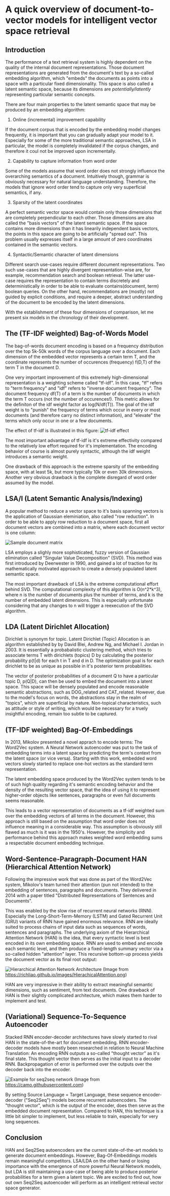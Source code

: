 A quick overview of document-to-vector models for intelligent vector space retrieval
====================================================================================


Introduction
------------

The performance of a text retrieval system is highly dependent on the quality of the internal document representations. Those document representations are generated from the document's text by a so-called embedding algorithm, which "embeds" the documents as points into a space with a particular fixed dimensionality. This space is also called a latent semantic space, because its dimensions are *potentially/latently* representing particular semantic concepts.

There are four main properties to the latent semantic space that may be produced by an embedding algorithm:

1. Online (incremental) improvement capability

If the document corpus that is encoded by the embedding model changes frequently, it is important that you can gradually adapt your model to it. Especially for some of the more traditional semantic approaches, LSA in particular, the model is completely invalidated if the corpus changes, and therefore it coul not be improved upon incrementally.

2. Capability to capture information from word order

Some of the models assume that word order does not strongly influence the overarching semantics of a document. Intuitively though, grammar is obviously necessary for natural language understanding. Therefore, the models that ignore word order tend to capture only very superficial semantics, if any.

3. Sparsity of the latent coordinates

A perfect semantic vector space would contain only those dimensions that are completely perpendicular to each other. Those dimensions are also called the "basis vectors" of the latent semantic space. If the space contains more dimensions than it has linearily independent basis vectors, the points in this space are going to be artificially "spread out". This problem usually expresses itself in a large amount of zero coordinates contained in the semantic vectors.

4. Syntactic/Semantic character of latent dimensions

Different search use-cases require different document representations. Two such use-cases that are highly divergent representation-wise are, for example, recommendation search and boolean retrieval. The latter use-case requires the representation to contain terms discretely and deterministically in order to be able to evaluate contains(document, term) boolean queries. On the other hand, recommendations are (mostly) not guided by explicit conditions, and require a deeper, abstract understanding of the document to be encoded by the latent dimensions.

With the establishment of these four dimensions of comparison, let me present six models in the chronology of their development.


The (TF-IDF weighted) Bag-of-Words Model
----------------------------------------

The bag-of-words document encoding is based on a frequency distribution over the top 5k-50k words of the corpus language over a document. Each dimension of the embedded vector represents a certain term T, and the coordinate represents the number of occurences (frequency) f(D,T) of the term T in the document D.

One very important improvement of this extremely high-dimensional representation is a weighting scheme called "tf-idf". In this case, "tf" refers to "term frequency" and "idf" refers to "inverse document frequency". The document frequency df(T) of a term is the number of documents in which the term T occurs (not the number of occurences!). This metric allows for the definiton of the idf weight factor as log(N/df(T)). The goal of the idf weight is to "punish" the frequency of terms which occur in every or most documents (and therefore carry no distinct information), and "elevate" the terms which only occur in one or a few documents.

The effect of tf-idf is illustrated in this figure:
![tf-idf effect](Doc2Vec/tf-idf.png)

The most important advantage of tf-idf is it's extreme effectivity compared to the relatively low effort required for it's implementation. The encoding behavior of course is almost purely syntactic, although the idf weight introduces a semantic weight.

One drawback of this approach is the extreme sparsity of the embedding space, with at least 5k, but more typically 10k or even 30k dimensions. Another very obvious drawback is the complete disregard of word order assumed by the model.

LSA/I (Latent Semantic Analysis/Indexing)
-----------------------------------------

A popular method to reduce a vector space to it's basis spanning vectors is the application of Gaussian eleminiation, also called "row reduction". In order to be able to apply row reduction to a document space, first all document vectors are combined into a matrix, where each document vector is one column:

![Sample document matrix](Doc2Vec/sparse-matrix.png)

LSA employs a slighly more sophisticated, fuzzy version of Gaussian elimination called "Singular Value Decomposition" (SVD). This method was first introduced by Deerwester in 1990, and gained a lot of traction for its mathematically motivated approach to create a densely populated latent semantic space.

The most important drawback of LSA is the extreme computational effort behind SVD. The computational complexity of this algorithm is O(n^2*k^3), where n is the number of documents plus the number of terms, and k is the number of embedded latent dimensions. This is especially unfortunate considering that any changes to n will trigger a reexecution of the SVD algorithm.

LDA (Latent Dirichlet Allocation)
---------------------------------

Dirichlet is synonym for topic. Latent Dirichlet (Topic) Allocation is an algorithm established by by David Blei, Andrew Ng, and Michael I. Jordan in 2003. It is essentially a probabalistic clustering method, which tries to associate terms T with dirichlets (topics) D by calculating the posterior probability p(t\|d) for each t in T and d in D. The optimization goal is for each dirichlet to be as unique as possible in it's posterior term probabilities.

The vector of posterior probabilities of a document Q to have a particular topic D, p(Q\|D), can then be used to embed the document into a latent space. This space will be densely populated and encode reasonable semantic abstractions, such as DOG_related and CAT_related. However, due to the model's focus on words, the abstractions stay in the realm of "topics", which are superficial by nature. Non-topical characteristics, such as attitude or style of writing, which would be necessary for a truely insightful encoding, remain too subtle to be captured.

(TF-IDF weighted) Bag-Of-Embeddings
-----------------------------------

In 2013, Mikolov presented a novel apprach to encode terms: The Word2Vec system. A Neural Network autoencoder was put to the task of embedding terms into a latent space by predicting the term's context from the latent space (or vice versa). Starting with this work, embedded word vectors slowly started to replace one-hot vectors as the standard term representation.

The latent embedding space produced by the Word2Vec system tends to be of such high quality regarding it's semantic encoding behavior and the density of the resulting vector space, that the idea of using it to represent higher-order objects like sentences, paragraphs or even full documents seems reasonable.

This leads to a vector representation of documents as a tf-idf weighted sum over the embedding vectors of all terms in the document. However, this approach is still based on the assumption that word order does not influence meaning in a considerable way. This assumption is obviously still flawed as much is it was in the 1950's. However, the simplicity and performance behind this approach makes weighted word embedding sums a respectable document embedding technique.

Word-Sentence-Paragraph-Document HAN (Hierarchical Attention Network)
---------------------------------------------------------------------

Following the impressive work that was done as part of the Word2Vec system, Mikolov's team turned their attention (pun not intended) to the embedding of sentences, paragraphs and documents. They delivered in 2014 with a paper titled "Distributed Representations of Sentences and Documents". 

This was enabled by the slow rise of recurrent neural networks (RNN). Especially the Long-Short-Term-Memory (LSTM) and Gated Recurrent Unit (GRU) variants of RNN have gained enormous relevance. RNN are ideally suited to process chains of input data such as sequences of words, sentences and paragraphs. The underlying axiom of the Hierarchical Attention Network (HAN) is the idea, that every syntactic level is best encoded in its own embedding space. RNN are used to embed and encode each semantic level, and then produce a fixed-length summary vector via a so-called hidden "attention" layer. This recursive bottom-up process yields the document vector as its final root output:

![Hierarchical Attention Network Architecture](https://richliao.github.io/images/HierachicalAttention.png)
(Image from https://richliao.github.io/images/HierachicalAttention.png)

HAN are very impressive in their ability to extract meaningful semantic dimensions, such as sentiment, from text documents. One drawback of HAN is their slightly complicated architecture, which makes them harder to implement and test.

(Variational) Sequence-To-Sequence Autoencoder
----------------------------------------------

Stacked RNN encoder-decoder architectures have slowly started to rival HAN in the state-of-the-art for document embedding. RNN encoder-decoder models have mostly been researched in relation to Neural Machine Translation: An encoding RNN outputs a so-called "thought vector" as it's final state. This thought vector then serves as the initial input to a decoder RNN. Backpropagation of error is performed over the outputs over the decoder back into the encoder.

![Example for seq2seq network](https://camo.githubusercontent.com/242210d7d0151cae91107ee63bff364a860db5dd/687474703a2f2f6936342e74696e797069632e636f6d2f333031333674652e706e67)
(Image from https://camo.githubusercontent.com)

By setting Source Language = Target Language, these sequence encoder-decoder ("Seq2Seq") models become recurrent autoencoders. The "thought vector", which is the output of the encoder, does then serve as the embedded document representation. Compared to HAN, this technique is a little bit simpler to implement, but less reliable to train, especially for very long sequences.

Conclusion
----------

HAN and Seq2Seq autoencoders are the current state-of-the-art models to generate document embeddings. However, Bag-Of-Embeddings models remain meaningful competitors. LSA/LDA on the other hand or losing importance with the emergence of more powerful Neural Network models, but LDA is still maintaining a use-case of being able to produce posterior probabilities for a term given a latent topic. We are excited to find out, how out own Seq2Seq autoencoder will perform as an intelligent retrieval vector space generator.
